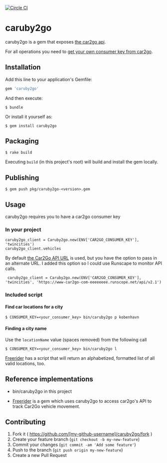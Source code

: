 [![Circle CI](https://circleci.com/gh/eebbesen/caruby2go.svg?style=shield)](https://circleci.com/gh/eebbesen/caruby2go)

# caruby2go

caruby2go is a gem that exposes [the car2go api](https://code.google.com/p/car2go/wiki/index_v2_1).

For all operations you need to [get your own consumer key from car2go](https://www.car2go.com/en/austin/car2go-apps/).

## Installation

Add this line to your application's Gemfile:

```ruby
gem 'caruby2go'
```

And then execute:

    $ bundle

Or install it yourself as:

    $ gem install caruby2go

## Packaging

    $ rake build

Executing `build` (in this project's root) will build and install the gem locally.

## Publishing

    $ gem push pkg/caruby2go-<version>.gem

## Usage
caruby2go requires you to have a car2go consumer key

### In your project

    caruby2go_client = Caruby2go.new(ENV['CAR2GO_CONSUMER_KEY'], 'twincities')
    caruby2go_client.vehicles

By default [the Car2Go API URL](https://www.car2go.com/api/v2.1) is used, but you have the option to pass in an alternate URL.
I added this option so I could use Runscape to monitor API calls.

     caruby2go_client = Caruby2go.new(ENV['CAR2GO_CONSUMER_KEY'], 'twincities', 'https://www-car2go-com-eeeeeeee.runscope.net/api/v2.1')

### Included script
#### Find car locations for a city

    $ CONSUMER_KEY=<your_consumer_key> bin/caruby2go p kobenhavn

#### Finding a city name
Use the `locationName` value (spaces removed) from the following call

    $ CONSUMER_KEY=<your_consumer_key> bin/caruby2go l

[Freerider](https://github.com/eebbesen/freerider) has a script that will return an alphabetized, formatted list of all valid locations, too.

## Reference implementations
* bin/caruby2go in this project

* [Freerider](https://github.com/eebbesen/freerider) is a gem which uses caruby2go to access car2go's API to track Car2Go vehicle movement.

## Contributing

1. Fork it ( https://github.com/[my-github-username]/caruby2go/fork )
2. Create your feature branch (`git checkout -b my-new-feature`)
3. Commit your changes (`git commit -am 'Add some feature'`)
4. Push to the branch (`git push origin my-new-feature`)
5. Create a new Pull Request
